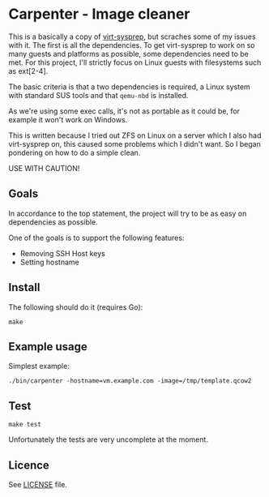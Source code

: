 # Carpenter - Image cleaner

This is a basically a copy of
[virt-sysprep](http://libguestfs.org/virt-sysprep.1.html), but scraches some of
my issues with it. The first is all the dependencies. To get virt-sysprep to
work on so many guests and platforms as possible, some dependencies need to be
met. For this project, I'll strictly focus on Linux guests with filesystems such
as ext[2-4].

The basic criteria is that a two dependencies is required, a Linux system with
standard SUS tools and that `qemu-nbd` is installed.

As we're using some exec calls, it's not as portable as it could be, for example
it won't work on Windows.

This is written because I tried out ZFS on Linux on a server which I also had
virt-sysprep on, this caused some problems which I didn't want. So I began
pondering on how to do a simple clean.

USE WITH CAUTION!

## Goals

In accordance to the top statement, the project will try to be as easy on
dependencies as possible.

One of the goals is to support the following features:
* Removing SSH Host keys
* Setting hostname

## Install

The following should do it (requires Go):

    make

## Example usage

Simplest example:

    ./bin/carpenter -hostname=vm.example.com -image=/tmp/template.qcow2

## Test

    make test

Unfortunately the tests are very uncomplete at the moment.

## Licence

See [LICENSE](LICENSE) file.
